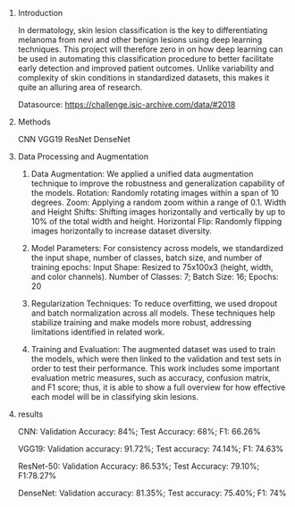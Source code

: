 1. Introduction

	In dermatology, skin lesion classification is the key to differentiating melanoma from nevi and other
	benign lesions using deep learning techniques. This project will therefore zero in on how deep learning
	can be used in automating this classification procedure to better facilitate early detection and improved
	patient outcomes. Unlike variability and complexity of skin conditions in standardized datasets, this makes
	it quite an alluring area of research.

	Datasource:
	https://challenge.isic-archive.com/data/#2018

3. Methods
   
	CNN  VGG19  ResNet  DenseNet

 4. Data Processing and Augmentation

	1. Data Augmentation: We applied a unified data augmentation technique to improve the robustness
	and generalization capability of the models.
	Rotation: Randomly rotating images within a span of 10 degrees.
	Zoom: Applying a random zoom within a range of 0.1.
	Width and Height Shifts: Shifting images horizontally and vertically by up to 10% of the total width
	and height.
	Horizontal Flip: Randomly flipping images horizontally to increase dataset diversity.

	2. Model Parameters: For consistency across models, we standardized the input shape, number of
	classes, batch size, and number of training epochs:
	Input Shape: Resized to 75x100x3 (height, width, and color channels).
	Number of Classes: 7; Batch Size: 16; Epochs: 20

	3. Regularization Techniques: To reduce overfitting, we used dropout and batch normalization across
	all models. These techniques help stabilize training and make models more robust, addressing limitations
	identified in related work.

	4. Training and Evaluation: The augmented dataset was used to train the models, which were then
	linked to the validation and test sets in order to test their performance. This work includes some important
	evaluation metric measures, such as accuracy, confusion matrix, and F1 score; thus, it is able to show a
	full overview for how effective each model will be in classifying skin lesions.

5. results

	CNN: Validation Accuracy: 84%; Test Accuracy: 68%; F1: 66.26%

	VGG19: Validation accuracy: 91.72%; Test accuracy: 74.14%; F1: 74.63%

	ResNet-50: Validation Accuracy: 86.53%; Test Accuracy: 79.10%; F1:78.27%

	DenseNet: Validation accuracy: 81.35%; Test accuracy: 75.40%; F1: 74%
